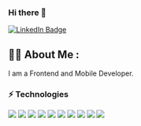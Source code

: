 ### Hi there 👋

<a href="https://www.linkedin.com/in/nora-sivertsen-bull-019099150/">
    <img src="https://img.shields.io/badge/LinkedIn-blue?style=for-the-badge&logo=linkedin&logoColor=white" alt="LinkedIn Badge"/>
</a>



## :woman_technologist: About Me : 
I am a Frontend and Mobile Developer.


### ⚡ Technologies
<div>
<img src="https://img.shields.io/badge/JavaScript-323330?style=for-the-badge&logo=javascript&logoColor=F7DF1E"/>
<img src="https://img.shields.io/badge/Swift-323330?style=for-the-badge&logo=swift&logoColor=61DAFB"/>
<img src="https://img.shields.io/badge/React-323330?style=for-the-badge&logo=react&logoColor=61DAFB"/>
<img src="https://img.shields.io/badge/Typescript-323330?style=for-the-badge&logo=typescript&logoColor=white"/>
<img src="https://img.shields.io/badge/Vue-323330?style=for-the-badge&logo=vue&logoColor=white"/>
<img src="https://img.shields.io/badge/HTML-323330?style=for-the-badge&logo=html5&logoColor=white"/>
<img src="https://img.shields.io/badge/CSS-323330?&style=for-the-badge&logo=css3&logoColor=white"/>
<img src="https://img.shields.io/badge/Tailwind_CSS-323330?style=for-the-badge&logo=tailwind-css&logoColor=white"/>
<img src="https://img.shields.io/badge/Material--UI-323330?style=for-the-badge&logo=material-ui&logoColor=white"/>
<img src="https://img.shields.io/badge/MySQL-323330?style=for-the-badge&logo=mysql&logoColor=white"/>
</div>


<!--
**norasiv/norasiv** is a ✨ _special_ ✨ repository because its `README.md` (this file) appears on your GitHub profile.

Here are some ideas to get you started:

- 🔭 I’m currently working on ...
- 🌱 I’m currently learning ...
- 👯 I’m looking to collaborate on ...
- 🤔 I’m looking for help with ...
- 💬 Ask me about ...
- 📫 How to reach me: ...
- 😄 Pronouns: ...
- ⚡ Fun fact: ...
-->
